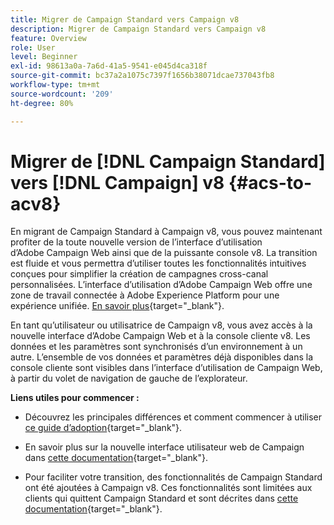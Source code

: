 ```yaml
---
title: Migrer de Campaign Standard vers Campaign v8
description: Migrer de Campaign Standard vers Campaign v8
feature: Overview
role: User
level: Beginner
exl-id: 98613a0a-7a6d-41a5-9541-e045d4ca318f
source-git-commit: bc37a2a1075c7397f1656b38071dcae737043fb8
workflow-type: tm+mt
source-wordcount: '209'
ht-degree: 80%

---
```


# Migrer de [!DNL Campaign Standard] vers [!DNL Campaign] v8 {#acs-to-acv8}

En migrant de Campaign Standard à Campaign v8, vous pouvez maintenant profiter de la toute nouvelle version de l’interface d’utilisation d’Adobe Campaign Web ainsi que de la puissante console v8. La transition est fluide et vous permettra d’utiliser toutes les fonctionnalités intuitives conçues pour simplifier la création de campagnes cross-canal personnalisées. L’interface d’utilisation d’Adobe Campaign Web offre une zone de travail connectée à Adobe Experience Platform pour une expérience unifiée. [En savoir plus](https://experienceleague.adobe.com/fr/docs/campaign-web/v8/start/acs-migration){target="_blank"}.

En tant qu’utilisateur ou utilisatrice de Campaign v8, vous avez accès à la nouvelle interface d’Adobe Campaign Web et à la console cliente v8. Les données et les paramètres sont synchronisés d’un environnement à un autre. L’ensemble de vos données et paramètres déjà disponibles dans la console cliente sont visibles dans l’interface d’utilisation de Campaign Web, à partir du volet de navigation de gauche de l’explorateur.

**Liens utiles pour commencer :**

* Découvrez les principales différences et comment commencer à utiliser [ce guide d’adoption](https://experienceleague.adobe.com/fr/docs/campaign-web/acs-to-ac/home){target="_blank"}.

* En savoir plus sur la nouvelle interface utilisateur web de Campaign dans [cette documentation](https://experienceleague.adobe.com/docs/campaign-web/v8/campaign-web-home.html?lang=fr){target="_blank"}.

* Pour faciliter votre transition, des fonctionnalités de Campaign Standard ont été ajoutées à Campaign v8. Ces fonctionnalités sont limitées aux clients qui quittent Campaign Standard et sont décrites dans [cette documentation](https://experienceleague.adobe.com/fr/docs/experience-cloud/campaign/campaign-standard-migration-home){target="_blank"}.

